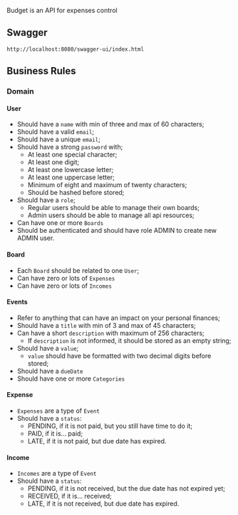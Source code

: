Budget is an API for expenses control

## Swagger

```
http://localhost:8080/swagger-ui/index.html
```

## Business Rules

### Domain

#### User

- Should have a `name` with min of three and max of 60 characters;
- Should have a valid `email`;
- Should have a unique `email`;
- Should have a strong `password` with;
    - At least one special character;
    - At least one digit;
    - At least one lowercase letter;
    - At least one uppercase letter;
    - Minimum of eight and maximum of twenty characters;
    - Should be hashed before stored;
- Should have a `role`;
    - Regular users should be able to manage their own boards;
    - Admin users should be able to manage all api resources;
- Can have one or more `Boards`
- Should be authenticated and should have role ADMIN to create new ADMIN user.

#### Board

- Each `Board` should be related to one `User`;
- Can have zero or lots of `Expenses`
- Can have zero or lots of `Incomes`

#### Events

- Refer to anything that can have an impact on your personal finances;
- Should have a `title` with min of 3 and max of 45 characters;
- Can have a short `description` with maximum of 256 characters;
    - If `description` is not informed, it should be stored as an empty string;
- Should have a `value`;
    - `value` should have be formatted with two decimal digits before stored;
- Should have a `dueDate`
- Should have one or more `Categories`

#### Expense

- `Expenses` are a type of `Event`
- Should have a `status`:
    - PENDING, if it is not paid, but you still have time to do it;
    - PAID, if it is... paid;
    - LATE, if it is not paid, but due date has expired.

#### Income

- `Incomes` are a type of `Event`
- Should have a `status`:
    - PENDING, if it is not received, but the due date has not expired yet;
    - RECEIVED, if it is... received;
    - LATE, if it is not received, but due date has expired.
